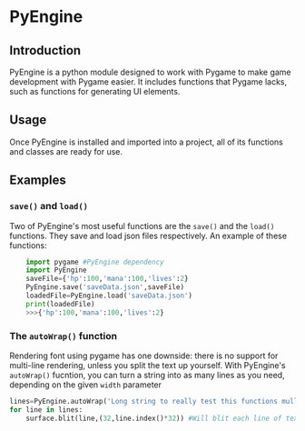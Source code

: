 # PyEngine
## Introduction
PyEngine is a python module designed to work with Pygame to make game development with Pygame easier. It includes functions that Pygame lacks, such as functions for generating UI elements.

## Usage
Once PyEngine is installed and imported into a project, all of its functions and classes are ready for use. 

## Examples
### `save()` and `load()`
Two of PyEngine's most useful functions are the `save()` and the `load()` functions. They save and load json files respectively.
An example of these functions:
```python
    import pygame #PyEngine dependency
    import PyEngine
    saveFile={'hp':100,'mana':100,'lives':2}
    PyEngine.save('saveData.json',saveFile)
    loadedFile=PyEngine.load('saveData.json')
    print(loadedFile)
    >>>{'hp':100,'mana':100,'lives':2}
```

### The `autoWrap()` function
Rendering font using pygame has one downside: there is no support for multi-line rendering, unless you split the text up yourself. With PyEngine's `autoWrap()` fucntion, you can turn a string into as many lines as you need, depending on the given `width` parameter
```python
lines=PyEngine.autoWrap('Long string to really test this functions mullti-line capabillities',50,pygame.font.SysFont('arial',12),'white')
for line in lines:
    surface.blit(line,(32,line.index()*32)) #Will blit each line of text 32 pixels vertically away from each other
```
